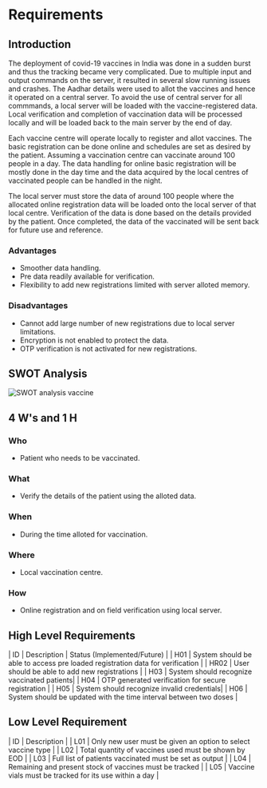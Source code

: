 # Requirements
## Introduction
The deployment of covid-19 vaccines in India was done in a sudden burst and thus the tracking became very complicated. 
Due to multiple input and output commands on the server, it resulted in several slow running issues and crashes. 
The Aadhar details were used to allot the vaccines and hence it operated on a central server.
To avoid the use of central server for all commmands, a local server will be loaded with the vaccine-registered data. 
Local verification and completion of vaccination data will be processed locally and will be loaded back to the main server by the end of day.

Each vaccine centre will operate locally to register and allot vaccines. 
The basic registration can be done online and schedules are set as desired by the patient. Assuming a vaccination centre can vaccinate around 100 people in a day. 
The data handling for online basic registration will be mostly done in the day time and the data acquired by the local centres of vaccinated people can be handled in the night.

The local server must store the data of around 100 people where the allocated online registration data will be loaded onto the local server of that local centre. 
Verification of the data is done based on the details provided by the patient. Once completed, the data of the vaccinated will be sent back for future use and reference.
### Advantages
* Smoother data handling.
* Pre data readily available for verification.
* Flexibility to add new registrations limited with server alloted memory.
### Disadvantages
* Cannot add large number of new registrations due to local server limitations.
* Encryption is not enabled to protect the data.
* OTP verification is not activated for new registrations.
## SWOT Analysis 
![SWOT analysis vaccine](https://user-images.githubusercontent.com/98813747/152639216-8898b23c-f447-45b3-9178-5063b4e7a349.png)

## 4 W's and 1 H
### Who
* Patient who needs to be vaccinated.
### What
* Verify the details of the patient using the alloted data.
### When
* During the time alloted for vaccination.
### Where
* Local vaccination centre.
### How
* Online registration and on field verification using local server.

## High Level Requirements
| ID | Description | Status (Implemented/Future) |
| H01 | System should be able to access pre loaded registration data for verification | 
| HR02 | User should be able to add new registrations |
| H03 | System should recognize vaccinated patients| 
| H04 | OTP generated verification for secure registration |
| H05 | System should recognize invalid credentials| 
| H06 | System should be updated with the time interval between two doses | 

## Low Level Requirement
| ID | Description |
| L01 | Only new user must be given an option to select vaccine type | 
| L02 | Total quantity of vaccines used must be shown by EOD | 
| L03 | Full list of patients vaccinated must be set as output | 
| L04 | Remaining and present stock of vaccines must be tracked |
| L05 | Vaccine vials must be tracked for its use within a day | 
